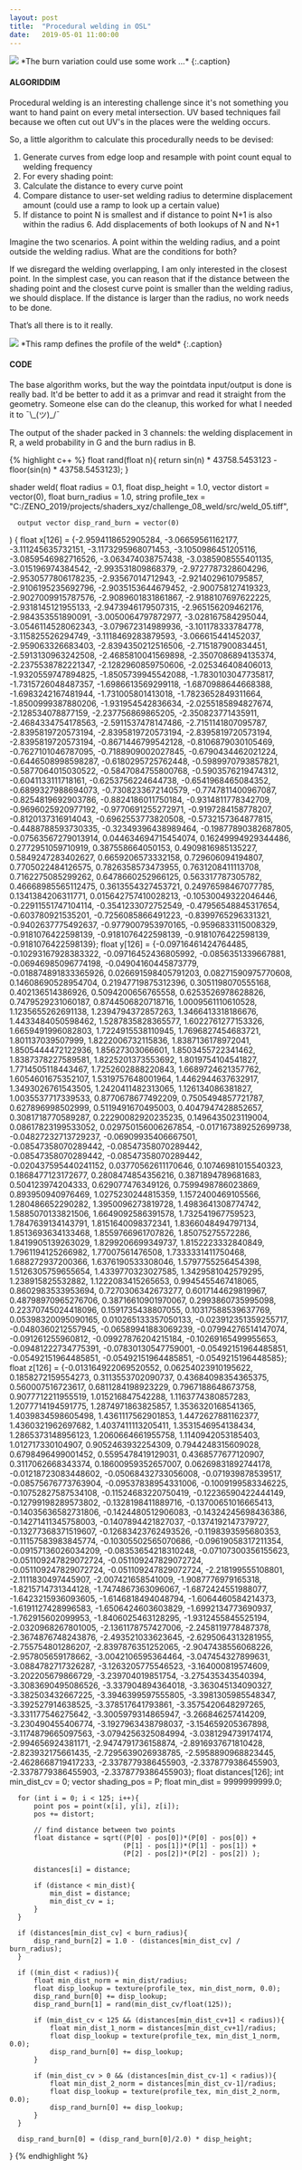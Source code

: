 ```yaml
---
layout: post
title:  "Procedural welding in OSL"
date:   2019-05-01 11:00:00
---
```


<img src="{{ site.baseurl }}/assets/img/zenopelgrims_shadersxyz_challenge_10_welding_002.png">
*The burn variation could use some work ...*
{:.caption}

#### ALGORIDDIM

Procedural welding is an interesting challenge since it's not something you want to hand paint on every metal intersection. UV based techniques fail because we often cut out UV's in the places were the welding occurs.

So, a little algorithm to calculate this procedurally needs to be devised:

1. Generate curves from edge loop and resample with point count equal to welding frequency
2. For every shading point:
  3. Calculate the distance to every curve point
  4. Compare distance to user-set welding radius to determine displacement amount (could use a ramp to look up a certain value)
  5. If distance to point N is smallest and if distance to point N+1 is also within the radius
    6. Add displacements of both lookups of N and N+1


Imagine the two scenarios. A point within the welding radius, and a point outside the welding radius. What are the conditions for both?

If we disregard the welding overlapping, I am only interested in the closest point. In the simplest case, you can reason that if the distance between the shading point and the closest curve point is smaller than the welding radius, we should displace. If the distance is larger than the radius, no work needs to be done.

That’s all there is to it really.


<img src="https://forum.shaders.xyz/assets/files/2019-04-04/1554362367-637107-zenopelgrims-shadersxyz-challenge-10-welding-001-profile.png">
*This ramp defines the profile of the weld*
{:.caption}


#### CODE

The base algorithm works, but the way the pointdata input/output is done is really bad. It'd be better to add it as a primvar and read it straight from the geometry. Someone else can do the cleanup, this worked for what I needed it to ¯\\\_(ツ)\_/¯

The output of the shader packed in 3 channels: the welding displacement in R, a weld probability in G and the burn radius in B.

{% highlight c++ %}
  float rand(float n){
      return sin(n) * 43758.5453123 - floor(sin(n) * 43758.5453123);
  }

  shader weld(
      float radius = 0.1,
      float disp_height = 1.0,
      vector distort = vector(0),
      float burn_radius = 1.0,
      string profile_tex = "C:/ZENO_2019/projects/shaders_xyz/challenge_08_weld/src/weld_05.tiff",
      
      output vector disp_rand_burn = vector(0)
  ) {
      float x[126] = {-2.9594118652905284, -3.06659561162177, -3.111245635732151, -3.1173295968071453, -3.1050986451205116, -3.0859546982716526, -3.063474038757438, -3.0385908555401135, -3.015196974384542, -2.993531809868379, -2.9727787328604296, -2.9530577806178235, -2.93567014712943, -2.9214029610795857, -2.9106195235692796, -2.9035153644679452, -2.900758127419323, -2.9027009915787576, -2.9089601831861867, -2.9188107697622225, -2.9318145121955133, -2.9473946179507315, -2.965156209462176, -2.984353551890091, -3.0050064797872977, -3.028167584295044, -3.0546114528062343, -3.079672314989936, -3.101178333784778, -3.115825526294749, -3.1118469283879593, -3.066615441452037, -2.959063326683403, -2.8394350212516506, -2.715187900834451, -2.5913130963242508, -2.4685810041569898, -2.3507086894135374, -2.2375538782221347, -2.1282960859750606, -2.025346408406013, -1.9320559747894825, -1.8505739945542088, -1.7830103047735817, -1.7315726048487357, -1.6986613569299118, -1.6870988644668388, -1.6983242167481944, -1.731005801413018, -1.7823652849311664, -1.8500999387880206, -1.931954542836634, -2.0255185894827674, -2.128534078877159, -2.237756869865205, -2.350823771435911, -2.4684334754178563, -2.5911537478147486, -2.7151141807095787, -2.8395819720573194, -2.8395819720573194, -2.8395819720573194, -2.8395819720573194, -0.8671446799542128, -0.8106879030105469, -0.7627101046787095, -0.7188909002027845, -0.6790434462021224, -0.6446508998598287, -0.6180295725762448, -0.5989970793857821, -0.5877064015030522, -0.5847084755800768, -0.5903576219474312, -0.6041133111718161, -0.6253756224644738, -0.6541968465084352, -0.6899327988694073, -0.7308233672140579, -0.7747811400967087, -0.8254819692903786, -0.8824186011750184, -0.9314811778342709, -0.9696025920977192, -0.9770691255272971, -0.9197284158778207, -0.8120137316914043, -0.6962553773820508, -0.5732157364877815, -0.4488788593730335, -0.32349396438989464, -0.19877890382687805, -0.07563567279013914, 0.044634694715454074, 0.16249994929344486, 0.2772951059710919, 0.387558664050153, 0.4909816985135227, 0.5849247283402627, 0.6659206573332158, 0.729606094194807, 0.7705022484126575, 0.7826358573473955, 0.7631208411113708, 0.7162275085299262, 0.6478660252966125, 0.563317787305782, 0.46668985565112475, 0.3613554327453721, 0.24976598467077785, 0.1341384206311771, 0.015642757410028213, -0.10530049322046446, -0.22911551747104114, -0.3541233072752549, -0.47956548845317654, -0.603780921535201, -0.7256085866491223, -0.8399765296331321, -0.9402637775492637, -0.9779007953970165, -0.9596833115008329, -0.9181076422598139, -0.9181076422598139, -0.9181076422598139, -0.9181076422598139};
      float y[126] = {-0.09716461424764485, -0.10293167928383322, -0.09716452436805992, -0.0856351339667881, -0.06946985096774198, -0.04904160445873779, -0.018874891833365926, 0.026691598405791203, 0.08271590975770608, 0.14608690528954704, 0.21947719875312396, 0.3051198070555168, 0.402136514386926, 0.5094200656765558, 0.6253526978628826, 0.7479529231060187, 0.8744506820718716, 1.0009561110610528, 1.1235655262691138, 1.2394794372857263, 1.3466413318186676, 1.4433484050598462, 1.5287835828365577, 1.6022761277153326, 1.6659491996082803, 1.7224915538110945, 1.7696827454683721, 1.801137039507999, 1.8222006732115836, 1.8387136178972041, 1.8505444472122936, 1.85627303066601, 1.8503455722341462, 1.8387378227589581, 1.8225201373553692, 1.8019754104541827, 1.7714505118443467, 1.7252602888220843, 1.6689724621357762, 1.6054601675352107, 1.5319757648001964, 1.4462944637632917, 1.3493026761543505, 1.2420411482313065, 1.126134086381827, 1.0035537717339533, 0.8770678677492209, 0.7505494857721787, 0.627896998502999, 0.5119491670495003, 0.4047947428852657, 0.3081718770589287, 0.22290082920235235, 0.1496435023119004, 0.08617823199533052, 0.029750156006267854, -0.017167389252699738, -0.04827232713729237, -0.06909935406667501, -0.08547358070289442, -0.08547358070289442, -0.08547358070289442, -0.08547358070289442, -0.020437595440241152, 0.03770562611170646, 0.10746981015540323, 0.1868477123172677, 0.2808474854356216, 0.3871894789681683, 0.504123974204333, 0.629077476349126, 0.7599498786023869, 0.893950940976469, 1.0275230244815359, 1.1572400469105566, 1.280486652290282, 1.3950096273819728, 1.4983641308774742, 1.5885070133821506, 1.6649092586391578, 1.732541967759523, 1.7847639134143791, 1.8151640098372341, 1.8366048494797134, 1.8513693634133468, 1.8559766961707826, 1.85075275572286, 1.8419905139263029, 1.8299206699349737, 1.8152223332840849, 1.7961194125266982, 1.77007561476508, 1.7333331411750468, 1.688272937200366, 1.6376190533308046, 1.5797755256454398, 1.5126305759655654, 1.4339770323027585, 1.3429581042579295, 1.238915825532882, 1.1222083415265653, 0.9945455467418065, 0.8602983533953694, 0.7270306342673277, 0.6017144629819967, 0.48798970965276706, 0.38716610901970067, 0.2993860735995098, 0.22370745024418096, 0.1591735438807055, 0.10317588539637769, 0.05398320095090165, 0.010265133357050133, -0.023912351359255717, -0.0480360212557945, -0.06589941883069239, -0.07994276514147074, -0.091261255960812, -0.09927876204215184, -0.10269165499955653, -0.09481222734775391, -0.07830130547759001, -0.05492151964485851, -0.05492151964485851, -0.05492151964485851, -0.0549215196448585};
      float z[126] = {-0.013164922069520552, 0.06254023910195622, 0.1858272159554273, 0.3113553702090737, 0.43684098354365375, 0.560007516723617, 0.6811284198923229, 0.7967188648673758, 0.9077712211955519, 1.015216847542288, 1.1163774380857283, 1.2077714194591775, 1.2874971863825857, 1.3536320168541365, 1.4039834598605498, 1.4361117562901853, 1.4472627881162377, 1.4360321962697682, 1.4037411113205411, 1.3531546954138434, 1.2865373148956123, 1.2060664661955758, 1.1140942053185403, 1.012717330104907, 0.9052463932254309, 0.7944248315609028, 0.6798496499001452, 0.5595478419129031, 0.4368577677120907, 0.3117062668343374, 0.18600959352657007, 0.06269831892744178, -0.01218723083448602, -0.05068432733056008, -0.071939878539517, -0.08575676773763904, -0.09537838954331006, -0.1009199583346225, -0.10752827587534108, -0.11524683220750419, -0.12236590422444149, -0.12799198289573802, -0.1328198411889716, -0.13700651016665413, -0.14035636582731806, -0.1424480512906083, -0.14324245698436386, -0.14271411345758003, -0.1407894421827037, -0.1374192147379727, -0.13277368371519607, -0.12683423762493526, -0.1198393595680353, -0.11157583983845774, -0.10305502565070686, -0.09619058317211354, -0.09157136026034209, -0.08353654218310248, -0.07107300356155623, -0.051109247829072724, -0.051109247829072724, -0.051109247829072724, -0.051109247829072724, -2.218199555108801, -2.1111830497445907, -2.007421658541009, -1.9087776979165318, -1.8215714731344128, -1.7474867363096067, -1.6872424551988077, -1.6423215936093605, -1.6146818494048794, -1.6064460584214373, -1.6191127428996583, -1.6506424603603829, -1.6992134773690937, -1.762915602099953, -1.8406025463128295, -1.9312455845525194, -2.0320968267801005, -2.1361178757427006, -2.2458119778487378, -2.3674876748243876, -2.493521033623645, -2.6295064313281955, -2.755754801286207, -2.8397876351252065, -2.9047438556068226, -2.957805659178662, -3.0042106595364464, -3.047454327899631, -3.0884782717326287, -3.1263205775546523, -3.164000819574609, -3.202205679866729, -3.239704019851754, -3.275435343540394, -3.3083690495086526, -3.337904894364018, -3.363045134090327, -3.382503432667225, -3.3946399597555805, -3.3981305985548347, -3.392527914638525, -3.378517641793861, -3.3575420648297265, -3.331177546275642, -3.3005979314865947, -3.266846257414209, -3.230490455406774, -3.1927963438798037, -3.154659205367898, -3.1174879665097563, -3.0794256325084994, -3.0381294739174174, -2.994656924381171, -2.9474791736158874, -2.8916937671810428, -2.823932175661435, -2.7295639026938785, -2.5958890968823445, -2.4628668719417233, -2.3378779386455903, -2.3378779386455903, -2.3378779386455903, -2.3378779386455903};
      float distances[126];
      int min_dist_cv = 0;
      vector shading_pos = P;
      float min_dist = 9999999999.0;

      for (int i = 0; i < 125; i++){
          point pos = point(x[i], y[i], z[i]);
          pos += distort;

          // find distance between two points
          float distance = sqrt((P[0] - pos[0])*(P[0] - pos[0]) + 
                                (P[1] - pos[1])*(P[1] - pos[1]) +
                                (P[2] - pos[2])*(P[2] - pos[2]) );
          
          distances[i] = distance;

          if (distance < min_dist){
              min_dist = distance;
              min_dist_cv = i;
          }
      }

      if (distances[min_dist_cv] < burn_radius){
          disp_rand_burn[2] = 1.0 - (distances[min_dist_cv] / burn_radius);
      }

      if ((min_dist < radius)){
          float min_dist_norm = min_dist/radius;
          float disp_lookup = texture(profile_tex, min_dist_norm, 0.0);
          disp_rand_burn[0] += disp_lookup;
          disp_rand_burn[1] = rand(min_dist_cv/float(125));

          if (min_dist_cv < 125 && (distances[min_dist_cv+1] < radius)){
              float min_dist_1_norm = distances[min_dist_cv+1]/radius;
              float disp_lookup = texture(profile_tex, min_dist_1_norm, 0.0);
              disp_rand_burn[0] += disp_lookup;
          }

          if (min_dist_cv > 0 && (distances[min_dist_cv-1] < radius)){
              float min_dist_2_norm = distances[min_dist_cv-1]/radius;
              float disp_lookup = texture(profile_tex, min_dist_2_norm, 0.0);
              disp_rand_burn[0] += disp_lookup;
          }
      }

      disp_rand_burn[0] = (disp_rand_burn[0]/2.0) * disp_height;

  }
{% endhighlight %}